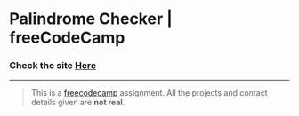 # Palindrome Checker | freeCodeCamp

### Check the site [Here](https://fedehide.github.io/palindrome-checker/ " Palindrome Checker")

------------

<!-- [![fake-portfolio-screenshot.png](https://i.postimg.cc/m2dPY1Py/fake-portfolio-screenshot.png)](https://postimg.cc/RNHC9FQW) -->


> This is a [freecodecamp](https://www.freecodecamp.org/ "freecodecamp") assignment. All the projects and contact details given are **not real**.



<!-- 
A palindrome is a word or phrase that can be read the same way forwards and backwards, ignoring punctuation, case, and spacing.

Note: You'll need to remove all non-alphanumeric characters (punctuation, spaces and symbols) and turn everything into the same case (lower or upper case) in order to check for palindromes.

You should have an input element with an id of text-input

You should have a button element with an id of check-btn

You should have a div element with an id of result

When you click on the #check-btn element without entering a value into the #text-input element, an alert should appear with the text Please input a value

When the #text-input element only contains the letter A and the #check-btn element is clicked, the #result element should contain the text A is a palindrome

When the #text-input element contains the text eye and the #check-btn element is clicked, the #result element should contain the text eye is a palindrome

When the #text-input element contains the text _eye and the #check-btn element is clicked, the #result element should contain the text _eye is a palindrome

When the #text-input element contains the text race car and the #check-btn element is clicked, the #result element should contain the text race car is a palindrome

When the #text-input element contains the text not a palindrome and the #check-btn element is clicked, the #result element should contain the text not a palindrome is not a palindrome

When the #test-input element contains the text A man, a plan, a canal. Panama and the #check-btn element is clicked, the #result element should contain the text A man, a plan, a canal. Panama is a palindrome

When the #text-input element contains the text never odd or even and the #check-btn element is clicked, the #result element should contain the text never odd or even is a palindrome

When the #text-input element contains the text nope and the #check-btn element is clicked, the #result element should contain the text nope is not a palindrome

When the #text-input element contains the text almostomla and the #check-btn element is clicked, the #result element should contain the text almostomla is not a palindrome

When the #text-input element contains the text My age is 0, 0 si ega ym. and the #check-btn element is clicked, the #result element should contain the text My age is 0, 0 si ega ym. is a palindrome

When the #text-input element contains the text 1 eye for of 1 eye. and the #check-btn element is clicked, the #result element should contain the text 1 eye for of 1 eye. is not a palindrome

When the #text-input element contains the text 0_0 (: /-\ :) 0-0 and the #check-btn element is clicked, the #result element should contain the text 0_0 (: /-\ :) 0-0 is a palindrome

When the #text-input element contains the text five|\_/|four and the #check-btn element is clicked, the #result element should contain the text five|\_/|four is not a palindrome
 -->